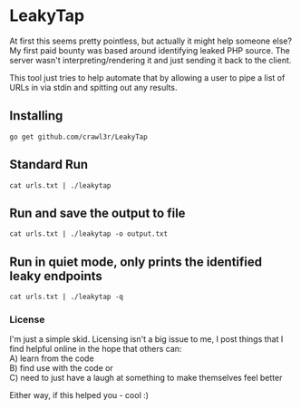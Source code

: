 # LeakyTap  
  
At first this seems pretty pointless, but actually it might help someone else? My first paid bounty was based around identifying leaked PHP source. The server wasn't interpreting/rendering it and just sending it back to the client.

This tool just tries to help automate that by allowing a user to pipe a list of URLs in via stdin and spitting out any results.

## Installing  
```
go get github.com/crawl3r/LeakyTap
```  
  
## Standard Run  
```
cat urls.txt | ./leakytap
```
  
## Run and save the output to file  
```
cat urls.txt | ./leakytap -o output.txt
```  
  
## Run in quiet mode, only prints the identified leaky endpoints
```
cat urls.txt | ./leakytap -q
```
  
### License  
I'm just a simple skid. Licensing isn't a big issue to me, I post things that I find helpful online in the hope that others can:  
 A) learn from the code  
 B) find use with the code or   
 C) need to just have a laugh at something to make themselves feel better  
  
Either way, if this helped you - cool :)  
